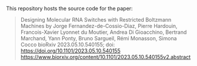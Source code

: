 This repository hosts the source code for the paper:

> Designing Molecular RNA Switches with Restricted Boltzmann Machines
> by Jorge Fernandez-de-Cossio-Diaz, Pierre Hardouin, Francois-Xavier Lyonnet du Moutier, Andrea Di Gioacchino, Bertrand Marchand, Yann Ponty, Bruno Sargueil, Rémi Monasson, Simona Cocco
> bioRxiv 2023.05.10.540155; doi: https://doi.org/10.1101/2023.05.10.540155
> https://www.biorxiv.org/content/10.1101/2023.05.10.540155v2.abstract